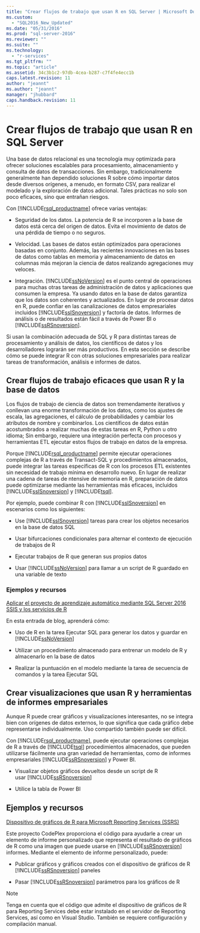 ```yaml
---
title: "Crear flujos de trabajo que usan R en SQL Server | Microsoft Docs"
ms.custom: 
  - "SQL2016_New_Updated"
ms.date: "05/31/2016"
ms.prod: "sql-server-2016"
ms.reviewer: ""
ms.suite: ""
ms.technology: 
  - "r-services"
ms.tgt_pltfrm: ""
ms.topic: "article"
ms.assetid: 34c3b1c2-97db-4cea-b287-c7f4fe4ecc1b
caps.latest.revision: 11
author: "jeannt"
ms.author: "jeannt"
manager: "jhubbard"
caps.handback.revision: 11
---
```

# Crear flujos de trabajo que usan R en SQL Server
  Una base de datos relacional es una tecnología muy optimizada para ofrecer soluciones escalables para procesamiento, almacenamiento y consulta de datos de transacciones. Sin embargo, tradicionalmente generalmente han dependido soluciones R sobre cómo importar datos desde diversos orígenes, a menudo, en formato CSV, para realizar el modelado y la exploración de datos adicional. Tales prácticas no solo son poco eficaces, sino que entrañan riesgos.  
  
 Con [!INCLUDE[rsql_productname](../../includes/rsql-productname-md.md)] ofrece varias ventajas:  
  
-   Seguridad de los datos. La potencia de R se incorporen a la base de datos está cerca del origen de datos. Evita el movimiento de datos de una pérdida de tiempo o no seguros.  
  
-   Velocidad. Las bases de datos están optimizados para operaciones basadas en conjunto. Además, las recientes innovaciones en las bases de datos como tablas en memoria y almacenamiento de datos en columnas más mejoran la ciencia de datos realizando agregaciones muy veloces.  
  
-   Integración. [!INCLUDE[ssNoVersion](../../includes/ssnoversion-md.md)] es el punto central de operaciones para muchas otras tareas de administración de datos y aplicaciones que consumen la empresa. Ya usando datos en la base de datos garantiza que los datos son coherentes y actualizados. En lugar de procesar datos en R, puede confiar en las canalizaciones de datos empresariales incluidos [!INCLUDE[ssISnoversion](../../includes/ssisnoversion-md.md)] y factoría de datos. Informes de análisis o de resultados están fácil a través de Power BI o [!INCLUDE[ssRSnoversion](../../includes/ssrsnoversion-md.md)].  
  
 Si usan la combinación adecuada de SQL y R para distintas tareas de procesamiento y análisis de datos, los científicos de datos y los desarrolladores lograrán ser más productivos. En esta sección se describe cómo se puede integrar R con otras soluciones empresariales para realizar tareas de transformación, análisis e informes de datos.  
  
##  <a name="bkmk_ssis"></a> Crear flujos de trabajo eficaces que usan R y la base de datos  
 Los flujos de trabajo de ciencia de datos son tremendamente iterativos y conllevan una enorme transformación de los datos, como los ajustes de escala, las agregaciones, el cálculo de probabilidades y cambiar los atributos de nombre y combinarlos. Los científicos de datos están acostumbrados a realizar muchas de estas tareas en R, Python u otro idioma; Sin embargo, requiere una integración perfecta con procesos y herramientas ETL ejecutar estos flujos de trabajo en datos de la empresa.  
  
 Porque [!INCLUDE[rsql_productname](../../includes/rsql-productname-md.md)] permite ejecutar operaciones complejas de R a través de Transact-SQL y procedimientos almacenados, puede integrar las tareas específicas de R con los procesos ETL existentes sin necesidad de trabajo mínima en desarrollo nuevo. En lugar de realizar una cadena de tareas de ntensive de memoria en R, preparación de datos puede optimizarse mediante las herramientas más eficaces, incluidos [!INCLUDE[ssISnoversion](../../includes/ssisnoversion-md.md)] y [!INCLUDE[tsql](../../includes/tsql-md.md)].  
  
 Por ejemplo, puede combinar R con [!INCLUDE[ssISnoversion](../../includes/ssisnoversion-md.md)] en escenarios como los siguientes:  
  
-   Use [!INCLUDE[ssISnoversion](../../includes/ssisnoversion-md.md)] tareas para crear los objetos necesarios en la base de datos SQL  
  
-   Usar bifurcaciones condicionales para alternar el contexto de ejecución de trabajos de R  
  
-   Ejecutar trabajos de R que generan sus propios datos  
  
-   Usar [!INCLUDE[ssNoVersion](../../includes/ssnoversion-md.md)] para llamar a un script de R guardado en una variable de texto  
  
### Ejemplos y recursos  
 [Aplicar el proyecto de aprendizaje automático mediante SQL Server 2016 SSIS y los servicios de R](https://blogs.msdn.microsoft.com/ssis/2016/01/11/operationalize-your-machine-learning-project-using-sql-server-2016-ssis-and-r-services/)  
  
 En esta entrada de blog, aprenderá cómo:  
  
-   Uso de R en la tarea Ejecutar SQL para generar los datos y guardar en [!INCLUDE[ssNoVersion](../../includes/ssnoversion-md.md)]  
  
-   Utilizar un procedimiento almacenado para entrenar un modelo de R y almacenarlo en la base de datos  
  
-   Realizar la puntuación en el modelo mediante la tarea de secuencia de comandos y la tarea Ejecutar SQL  
  
##  <a name="bkmk_ssrs"></a> Crear visualizaciones que usan R y herramientas de informes empresariales  
 Aunque R puede crear gráficos y visualizaciones interesantes, no se integra bien con orígenes de datos externos, lo que significa que cada gráfico debe representarse individualmente. Uso compartido también puede ser difícil.  
  
 Con [!INCLUDE[rsql_productname](../../includes/rsql-productname-md.md)], puede ejecutar operaciones complejas de R a través de [!INCLUDE[tsql](../../includes/tsql-md.md)] procedimientos almacenados, que pueden utilizarse fácilmente una gran variedad de herramientas, como de informes empresariales [!INCLUDE[ssRSnoversion](../../includes/ssrsnoversion-md.md)] y Power BI.  
  
-   Visualizar objetos gráficos devueltos desde un script de R   
    usar [!INCLUDE[ssRSnoversion](../../includes/ssrsnoversion-md.md)]  
  
-   Utilice la tabla de Power BI  
  
## Ejemplos y recursos  
 [Dispositivo de gráficos de R para Microsoft Reporting Services (SSRS)](https://rgraphicsdevice.codeplex.com/)  
  
 Este proyecto CodePlex proporciona el código para ayudarle a crear un elemento de informe personalizado que representa el resultado de gráficos de R como una imagen que puede usarse en [!INCLUDE[ssRSnoversion](../../includes/ssrsnoversion-md.md)] informes.  Mediante el elemento de informe personalizado, puede:  
  
-   Publicar gráficos y gráficos creados con el dispositivo de gráficos de R [!INCLUDE[ssRSnoversion](../../includes/ssrsnoversion-md.md)] paneles  
  
-   Pasar [!INCLUDE[ssRSnoversion](../../includes/ssrsnoversion-md.md)] parámetros para los gráficos de R  
  
> [!NOTE]  
>  Tenga en cuenta que el código que admite el dispositivo de gráficos de R para Reporting Services debe estar instalado en el servidor de Reporting Services, así como en Visual Studio. También se requiere configuración y compilación manual.  
  
  